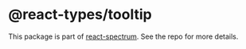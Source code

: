 # @react-types/tooltip

This package is part of [react-spectrum](https://github.com/adobe-private/react-spectrum-v3). See the repo for more details.
